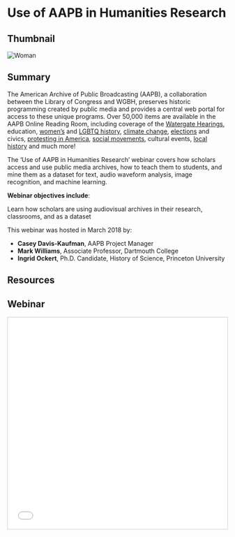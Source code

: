 # Use of AAPB in Humanities Research

## Thumbnail

![Woman](https://s3.amazonaws.com/americanarchive.org/special-collections/Woman.jpg "Woman")

## Summary

The American Archive of Public Broadcasting (AAPB), a collaboration between the Library of Congress and WGBH, preserves historic programming created by public media and provides a central web portal for access to these unique programs. Over 50,000 items are available in the AAPB Online Reading Room, including coverage of the [Watergate Hearings](/exhibits/watergate), education, [women’s](/special_collections/woman-series) and [LGBTQ history](/special_collections/lgbt), [climate change](/exhibits/climate-change), [elections](/exhibits/presidential-elections) and civics, [protesting in America](/exhibits/first-amendment), [social movements](/exhibits/civil-rights), cultural events, [local history](/participating-orgs) and much more!

The ‘Use of AAPB in Humanities Research’ webinar covers how scholars access and use public media archives, how to teach them to students, and mine them as a dataset for text, audio waveform analysis, image recognition, and machine learning.

**Webinar objectives include**:

Learn how scholars are using audiovisual archives in their research, classrooms, and as a dataset

This webinar was hosted in March 2018 by:

* **Casey Davis-Kaufman**, AAPB Project Manager
* **Mark Williams**, Associate Professor, Dartmouth College
* **Ingrid Ockert**, Ph.D. Candidate, History of Science, Princeton University

## Resources

## Webinar

<iframe src="//www.slideshare.net/slideshow/embed_code/key/3U3fMweGiEtiFs" width="595" height="485" frameborder="0" marginwidth="0" marginheight="0" scrolling="no" style="border:1px solid #CCC; border-width:1px; margin-bottom:5px; max-width: 100%;" allowfullscreen> </iframe>